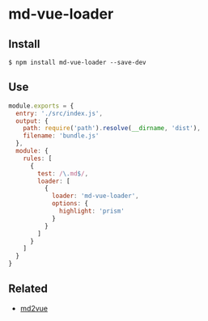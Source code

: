 # md-vue-loader

## Install

```
$ npm install md-vue-loader --save-dev
```

## Use

```js
module.exports = {
  entry: './src/index.js',
  output: {
    path: require('path').resolve(__dirname, 'dist'),
    filename: 'bundle.js'
  },
  module: {
    rules: [
      {
        test: /\.md$/,
        loader: [
          {
            loader: 'md-vue-loader',
            options: {
              highlight: 'prism'
            }
          }
        ]
      }
    ]
  }
}
```

## Related

- [md2vue](https://github.com/AngusFu/md2vue/)
